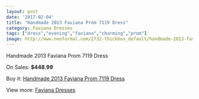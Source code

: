 ```yaml
---
layout: post
date: '2017-02-04'
title: "Handmade 2013 Faviana Prom 7119 Dress"
category: Faviana Dresses
tags: ["dress","evening","faviana","charming","prom"]
image: http://www.neoformal.com/2732-thickbox_default/handmade-2013-faviana-prom-7119-dress.jpg
---
```

Handmade 2013 Faviana Prom 7119 Dress

On Sales: **$448.99**
<a href="https://www.neoformal.com/en/faviana-dresses/1019-handmade-2013-faviana-prom-7119-dress.html"><amp-img layout="responsive" width="600" height="600" src="//www.neoformal.com/2732-thickbox_default/handmade-2013-faviana-prom-7119-dress.jpg" alt="Handmade 2013 Faviana Prom 7119 Dress 0" /></a>
<a href="https://www.neoformal.com/en/faviana-dresses/1019-handmade-2013-faviana-prom-7119-dress.html"><amp-img layout="responsive" width="600" height="600" src="//www.neoformal.com/2736-thickbox_default/handmade-2013-faviana-prom-7119-dress.jpg" alt="Handmade 2013 Faviana Prom 7119 Dress 1" /></a>
<a href="https://www.neoformal.com/en/faviana-dresses/1019-handmade-2013-faviana-prom-7119-dress.html"><amp-img layout="responsive" width="600" height="600" src="//www.neoformal.com/2735-thickbox_default/handmade-2013-faviana-prom-7119-dress.jpg" alt="Handmade 2013 Faviana Prom 7119 Dress 2" /></a>
<a href="https://www.neoformal.com/en/faviana-dresses/1019-handmade-2013-faviana-prom-7119-dress.html"><amp-img layout="responsive" width="600" height="600" src="//www.neoformal.com/2734-thickbox_default/handmade-2013-faviana-prom-7119-dress.jpg" alt="Handmade 2013 Faviana Prom 7119 Dress 3" /></a>
<a href="https://www.neoformal.com/en/faviana-dresses/1019-handmade-2013-faviana-prom-7119-dress.html"><amp-img layout="responsive" width="600" height="600" src="//www.neoformal.com/2733-thickbox_default/handmade-2013-faviana-prom-7119-dress.jpg" alt="Handmade 2013 Faviana Prom 7119 Dress 4" /></a>

Buy it: [Handmade 2013 Faviana Prom 7119 Dress](https://www.neoformal.com/en/faviana-dresses/1019-handmade-2013-faviana-prom-7119-dress.html "Handmade 2013 Faviana Prom 7119 Dress")

View more: [Faviana Dresses](https://www.neoformal.com/en/10-faviana-dresses "Faviana Dresses")